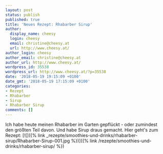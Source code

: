 ```yaml
---
layout: post
status: publish
published: true
title: 'Neues Rezept: Rhabarber Sirup'
author:
  display_name: cheesy
  login: cheesy
  email: christine@cheesy.at
  url: http://www.cheesy.at/
author_login: cheesy
author_email: christine@cheesy.at
author_url: http://www.cheesy.at/
wordpress_id: 35538
wordpress_url: http://www.cheesy.at/?p=35538
date: '2018-05-19 19:15:09 +0100'
date_gmt: '2018-05-19 17:15:09 +0100'
categories:
- Rezept
- Rhabarber
- Sirup
- Rhabarber Sirup
comments: []
---
```

Ich habe heute meinen Rhabarber im Garten gepflückt - oder zumindest den größten Teil davon. Und habe Sirup draus gemacht. Hier geht's zum Rezept:
[![]({% link _rezepte/smoothies-und-drinks/rhabarber-sirup/Rhabarber-Sirup-001.jpg %})]({% link /rezepte/smoothies-und-drinks/rhabarber-sirup/ %})
